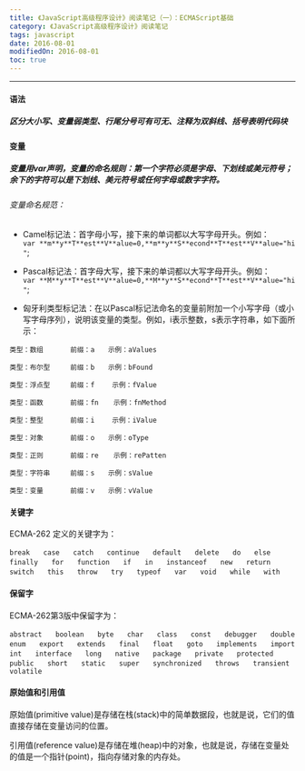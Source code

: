 ```yaml
---
title: 《JavaScript高级程序设计》阅读笔记（一）：ECMAScript基础
category: 《JavaScript高级程序设计》阅读笔记
tags: javascript
date: 2016-08-01
modifiedOn: 2016-08-01
toc: true
---
```


---------
#### 语法

##### 区分大小写、变量弱类型、行尾分号可有可无、注释为双斜线、括号表明代码块

#### 变量
##### 变量用var声明，变量的命名规则：第一个字符必须是字母、下划线或美元符号；余下的字符可以是下划线、美元符号或任何字母或数字字符。

###### 变量命名规范：

 - Camel标记法：首字母小写，接下来的单词都以大写字母开头。例如：```var **m**y**T**est**V**alue=0,**m**y**S**econd**T**est**V**alue="hi"```;

 - Pascal标记法：首字母大写，接下来的单词都以大写字母开头。例如：```var **M**y**T**est**V**alue=0,**M**y**S**econd**T**est**V**alue="hi"```;

 - 匈牙利类型标记法：在以Pascal标记法命名的变量前附加一个小写字母（或小写字母序列），说明该变量的类型。例如，i表示整数，s表示字符串，如下面所示：
 
```
类型：数组　　　　前缀：a　　示例：aValues

类型：布尔型　　　前缀：b　　示例：bFound

类型：浮点型　　　前缀：f　　 示例：fValue

类型：函数　　　　前缀：fn　  示例：fnMethod

类型：整型　　　　前缀：i　　 示例：iValue

类型：对象　　　　前缀：o　　示例：oType

类型：正则　　　　前缀：re　  示例：rePatten

类型：字符串　　　前缀：s　　示例：sValue

类型：变量　　　　前缀：v　　示例：vValue
```
#### 关键字
ECMA-262 定义的关键字为：

```
break　　case　　catch　　continue　　default　　delete　　do　　else　　finally　　for　　function　　if　　in　　instanceof　　new　　return　　switch　　this　　throw　　try　　typeof　　var　　void　　while　　with
```
#### 保留字
ECMA-262第3版中保留字为：
```
abstract　　boolean　　byte　　char　　class　　const　　debugger　　double　　enum　　export　　extends　　final　　float　　goto　　implements　　import　　int　　interface　　long　　native　　package　　private　　protected　　public　　short　　static　　super　　synchronized　　throws　　transient　　volatile
```

#### 原始值和引用值

原始值(primitive value)是存储在栈(stack)中的简单数据段，也就是说，它们的值直接存储在变量访问的位置。

引用值(reference value)是存储在堆(heap)中的对象，也就是说，存储在变量处的值是一个指针(point)，指向存储对象的内存处。


